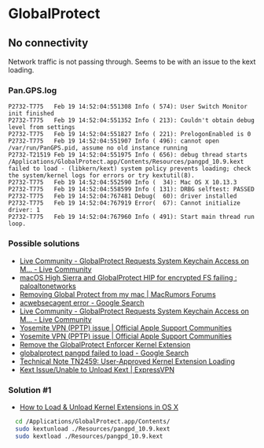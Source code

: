 # GlobalProtect

## No connectivity

Network traffic is not passing through. Seems to be with an issue to the kext loading.

### Pan.GPS.log

```
P2732-T775   Feb 19 14:52:04:551308 Info ( 574): User Switch Monitor init finished
P2732-T775   Feb 19 14:52:04:551352 Info ( 213): Couldn't obtain debug level from settings
P2732-T775   Feb 19 14:52:04:551827 Info ( 221): PrelogonEnabled is 0
P2732-T775   Feb 19 14:52:04:551907 Info ( 496): cannot open /var/run/PanGPS.pid, assume no old instance running
P2732-T21519 Feb 19 14:52:04:551975 Info ( 656): debug thread starts
/Applications/GlobalProtect.app/Contents/Resources/pangpd_10.9.kext failed to load - (libkern/kext) system policy prevents loading; check the system/kernel logs for errors or try kextutil(8).
P2732-T775   Feb 19 14:52:04:552590 Info (  34): Mac OS X 10.13.3
P2732-T775   Feb 19 14:52:04:558599 Info ( 131): DRBG selftest: PASSED
P2732-T775   Feb 19 14:52:04:767481 Debug(  60): driver installed
P2732-T775   Feb 19 14:52:04:767919 Error(  67): Cannot initialize driver: 1
P2732-T775   Feb 19 14:52:04:767960 Info ( 491): Start main thread run loop.
```

### Possible solutions

- [Live Community - GlobalProtect Requests System Keychain Access on M... - Live Community](https://live.paloaltonetworks.com/t5/Management-Articles/GlobalProtect-Requests-System-Keychain-Access-on-Mac-OS-X/ta-p/53332)
- [macOS High Sierra and GlobalProtect HIP for encrypted FS failing : paloaltonetworks](https://www.reddit.com/r/paloaltonetworks/comments/72jlnf/macos_high_sierra_and_globalprotect_hip_for/)
- [Removing Global Protect from my mac | MacRumors Forums](https://forums.macrumors.com/threads/removing-global-protect-from-my-mac.1433833/)
- [acwebsecagent error - Google Search](https://www.google.ee/search?q=acwebsecagent+error&oq=acwebsecagent+error&aqs=chrome..69i57.2065j0j9&sourceid=chrome&ie=UTF-8)
- [Live Community - GlobalProtect Requests System Keychain Access on M... - Live Community](https://live.paloaltonetworks.com/t5/Management-Articles/GlobalProtect-Requests-System-Keychain-Access-on-Mac-OS-X/ta-p/53332)
- [Yosemite VPN (PPTP) issue | Official Apple Support Communities](https://discussions.apple.com/thread/6606981?start=45&tstart=0)
- [Yosemite VPN (PPTP) issue | Official Apple Support Communities](https://discussions.apple.com/thread/6606981?start=45&tstart=0)
- [Remove the GlobalProtect Enforcer Kernel Extension](https://www.paloaltonetworks.com/documentation/40/globalprotect/gp-agent-user-guide/globalprotect-agent-for-mac/remove-the-globalprotect-enforcer-kernel-extension)
- [globalprotect pangpd failed to load - Google Search](https://www.google.ee/search?biw=1680&bih=931&ei=1tuKWpWeEtCRsAfbgLCQDA&q=globalprotect+pangpd+failed+to+load&oq=globalprotect+pangpd+failed+to+load&gs_l=psy-ab.3...23001.35735.0.35952.26.26.0.0.0.0.175.2457.13j11.24.0....0...1.1j2.64.psy-ab..2.19.1964...0i13k1j0i13i30k1j33i160k1j33i21k1.0.F8bZSOL4WfU)
- [Technical Note TN2459: User-Approved Kernel Extension Loading](https://developer.apple.com/library/content/technotes/tn2459/_index.html)
- [Kext Issue/Unable to Unload Kext | ExpressVPN](https://www.expressvpn.com/support/troubleshooting/log-items/unable-to-connect-kext-issue-unable-to-unload-kext/)

### Solution #1

- [How to Load & Unload Kernel Extensions in OS X](http://osxdaily.com/2015/06/24/load-unload-kernel-extensions-mac-os-x/)

```bash
  cd /Applications/GlobalProtect.app/Contents/
  sudo kextunload ./Resources/pangpd_10.9.kext
  sudo kextload ./Resources/pangpd_10.9.kext
```
